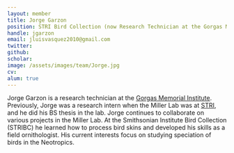 ```yaml
---
layout: member
title: Jorge Garzon
position: STRI Bird Collection (now Research Technician at the Gorgas Memorial Lab)
handle: jgarzon
email: jluisvasquez2010@gmail.com
twitter:
github:
scholar:
image: /assets/images/team/Jorge.jpg
cv:
alum: true
---
```


Jorge Garzon is a research technician at the [Gorgas Memorial Institute](http://www.gorgas.gob.pa). Previously, Jorge was a research intern when the Miller Lab was at [STRI](http://www.stri.si.edu), and he did his BS thesis in the lab. Jorge continues to collaborate on various projects in the Miller Lab. At the Smithsonian Institute Bird Collection (STRIBC) he learned how to process bird skins and developed his skills as a field ornithologist. His current interests focus on studying speciation of birds in the Neotropics.
